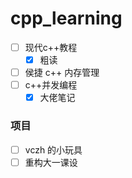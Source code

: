 # cpp_learning

* [ ] 现代c++教程
    * [x] 粗读
* [ ] 侯捷 c++ 内存管理
* [ ] c++并发编程
    * [x] 大佬笔记

### 项目
* [ ] vczh 的小玩具
* [ ] 重构大一课设
